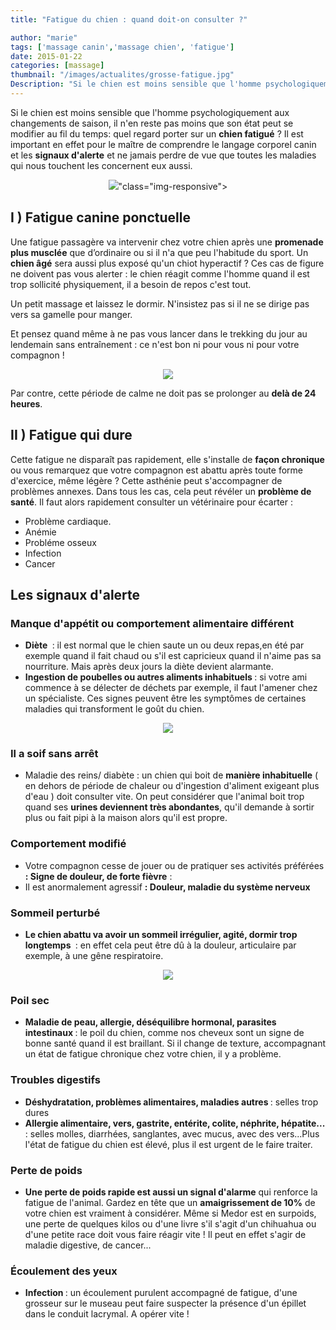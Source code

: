 ```yaml
---
title: "Fatigue du chien : quand doit-on consulter ?"

author: "marie"
tags: ['massage canin','massage chien', 'fatigue']
date: 2015-01-22
categories: [massage]
thumbnail: "/images/actualites/grosse-fatigue.jpg"
Description: "Si le chien est moins sensible que l'homme psychologiquement aux changements de saison, il n'en reste pas moins que son état peut se modifier au fil du temps: quel regard porter sur un chien fatigué ?"
---
```



Si le chien est moins sensible que l'homme psychologiquement aux changements de saison, il n'en reste pas moins que son état peut se modifier au fil du temps: quel regard porter sur un **chien fatigué** ? Il est important en effet pour le maître de comprendre le langage corporel canin et les **signaux d'alerte** et ne jamais perdre de vue que toutes les maladies qui nous touchent les concernent eux aussi.


<p align="center"><img src= "/images/actualites/grosse-fatigue.jpg">"class="img-responsive"></p>


## I ) Fatigue canine ponctuelle ##
Une fatigue passagère  va intervenir chez votre chien après une **promenade plus musclée** que d’ordinaire ou si il n'a que peu l'habitude du sport. Un **chien âgé** sera aussi plus exposé qu'un chiot hyperactif ? Ces cas de figure ne doivent pas vous alerter : le chien réagit comme l'homme quand il est trop sollicité physiquement, il a besoin de repos c'est tout.

Un petit massage et laissez le dormir. N'insistez pas si il ne se dirige pas vers sa gamelle pour manger.

Et pensez quand même à ne pas vous lancer dans le trekking du jour au lendemain sans entraînement : ce n'est bon ni pour vous ni pour votre compagnon !

<p align="center"><img src= "/images/actualites/chien-apres-balade.jpg"></p>

Par contre, cette période de calme ne doit pas se prolonger au **delà de 24 heures**.


## II ) Fatigue qui dure ##
Cette fatigue ne disparaît pas rapidement, elle s'installe de **façon chronique** ou vous remarquez que votre compagnon est abattu après toute forme d'exercice, même légère ? Cette asthénie peut s'accompagner de problèmes annexes. Dans tous les cas, cela peut révéler un **problème de santé**. Il faut alors rapidement consulter un vétérinaire pour écarter :

<ul>

<li> Problème cardiaque. </li>
<li> Anémie </li>
<li> Probléme osseux </li>
<li> Infection </li>
<li> Cancer </li>
</ul>




## Les signaux d'alerte ##



### Manque d'appétit ou comportement alimentaire différent ###
<ul>
<li> <b>Diète </b> : il est normal que le chien saute un ou deux repas,en été par exemple quand il fait chaud ou s'il est capricieux quand il n'aime pas sa nourriture. Mais après deux jours la diète devient alarmante. </li>
<li> <b>Ingestion de poubelles ou autres aliments inhabituels </b>: si votre ami commence à se délecter de déchets par exemple, il faut l'amener chez un spécialiste. Ces signes peuvent être les symptômes de certaines maladies qui transforment le goût du chien.</li>
</ul>

<p align="center"><img src= "/images/actualites/chien-qui-ne-mange-pas.jpg"></p>

### Il a soif sans arrêt ###
<ul>
<li> Maladie des reins/ diabète : un chien qui boit de <b>manière inhabituelle</b> ( en dehors de période de chaleur ou d'ingestion d'aliment exigeant plus d'eau ) doit consulter vite. On peut considérer que l'animal boit trop quand ses <b>urines deviennent très abondantes</b>, qu'il demande à sortir plus ou fait pipi à la maison alors qu'il est propre.</li></ul>

### Comportement modifié ###
<ul>
<li>  Votre compagnon cesse de jouer ou de pratiquer ses activités préférées <b> : Signe de douleur, de forte fièvre</b> : </li>
<li> Il est anormalement agressif <b> : Douleur, maladie du système nerveux </b> </li> </ul>

### Sommeil perturbé ###
<ul> <li> <b>Le chien abattu va avoir un sommeil irrégulier, agité, dormir trop longtemps </b> : en effet cela peut être dû à la douleur, articulaire par exemple, à une gêne respiratoire.</ul>
<p align="center"><img src= "/images/actualites/chien-qui-ne-dort-pas.jpg"></p>

<h3> Poil sec  </h3>
 <ul> <li> <b> Maladie de peau, allergie, déséquilibre hormonal, parasites intestinaux </b> : le poil du chien, comme nos cheveux sont un signe de bonne santé quand il est braillant. Si il change de texture, accompagnant un état de fatigue chronique chez votre chien, il y a problème. </li> </ul>

### Troubles digestifs ###
 <ul> <li> <b> Déshydratation, problèmes alimentaires, maladies autres </b> : selles trop dures </li>
 <li> <b> Allergie alimentaire, vers, gastrite, entérite, colite, néphrite, hépatite...</b> : selles molles, diarrhées, sanglantes, avec mucus, avec des vers...Plus l'état de fatigue du chien est élevé, plus il est urgent de le faire traiter.</li> </ul>

### Perte de poids ###
<ul> <li> <b> Une perte de poids rapide est aussi un signal d'alarme</b>  qui renforce la fatigue de l'animal. Gardez en tête que un <b>amaigrissement de 10%</b> de votre chien est vraiment à considérer.  Même si Medor est en surpoids, une perte de quelques kilos ou d'une livre s'il s'agit d'un chihuahua ou d'une petite race doit vous faire réagir vite ! Il peut en effet s'agir de maladie digestive, de cancer...</li> </ul>

### Écoulement des yeux ###
<ul> <li><b> Infection </b> : un écoulement purulent accompagné de fatigue, d'une grosseur sur le museau peut faire suspecter la présence d'un épillet dans le conduit lacrymal. A opérer vite ! </li> </ul>

